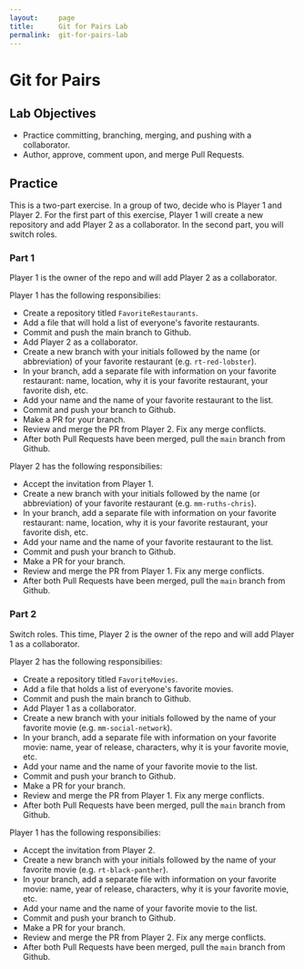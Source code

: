 ```yaml
---
layout:     page
title:      Git for Pairs Lab
permalink:  git-for-pairs-lab
---
```


# Git for Pairs

## Lab Objectives
  * Practice committing, branching, merging, and pushing with a collaborator.
  * Author, approve, comment upon, and merge Pull Requests.

## Practice

This is a two-part exercise. In a group of two, decide who is Player 1 and Player 2. For the first part of this exercise, Player 1 will create a new repository and add Player 2 as a collaborator. In the second part, you will switch roles.

### Part 1

Player 1 is the owner of the repo and will add Player 2 as a collaborator.

Player 1 has the following responsibilies:
  * Create a repository titled `FavoriteRestaurants`.
  * Add a file that will hold a list of everyone's favorite restaurants.
  * Commit and push the main branch to Github.
  * Add Player 2 as a collaborator.
  * Create a new branch with your initials followed by the name (or abbreviation) of your favorite restaurant (e.g. `rt-red-lobster`).
  * In your branch, add a separate file with information on your favorite restaurant: name, location, why it is your favorite restaurant, your favorite dish, etc.
  * Add your name and the name of your favorite restaurant to the list.
  * Commit and push your branch to Github.
  * Make a PR for your branch.
  * Review and merge the PR from Player 2. Fix any merge conflicts.
  * After both Pull Requests have been merged, pull the `main` branch from Github.

Player 2 has the following responsibilies:
  * Accept the invitation from Player 1.
  * Create a new branch with your initials followed by the name (or abbreviation) of your favorite restaurant (e.g. `mm-ruths-chris`).
  * In your branch, add a separate file with information on your favorite restaurant: name, location, why it is your favorite restaurant, your favorite dish, etc.
  * Add your name and the name of your favorite restaurant to the list.
  * Commit and push your branch to Github.
  * Make a PR for your branch.
  * Review and merge the PR from Player 1. Fix any merge conflicts.
  * After both Pull Requests have been merged, pull the `main` branch from Github.

### Part 2

Switch roles. This time, Player 2 is the owner of the repo and will add Player 1 as a collaborator.

Player 2 has the following responsibilies:
  * Create a repository titled `FavoriteMovies`.
  * Add a file that holds a list of everyone's favorite movies.
  * Commit and push the main branch to Github.
  * Add Player 1 as a collaborator.
  * Create a new branch with your initials followed by the name of your favorite movie (e.g. `mm-social-network`).
  * In your branch, add a separate file with information on your favorite movie: name, year of release, characters, why it is your favorite movie, etc.
  * Add your name and the name of your favorite movie to the list.
  * Commit and push your branch to Github.
  * Make a PR for your branch.
  * Review and merge the PR from Player 1. Fix any merge conflicts.
  * After both Pull Requests have been merged, pull the `main` branch from Github.

Player 1 has the following responsibilies:
  * Accept the invitation from Player 2.
  * Create a new branch with your initials followed by the name of your favorite movie (e.g. `rt-black-panther`).
  * In your branch, add a separate file with information on your favorite movie: name, year of release, characters, why it is your favorite movie, etc.
  * Add your name and the name of your favorite movie to the list.
  * Commit and push your branch to Github.
  * Make a PR for your branch.
  * Review and merge the PR from Player 2. Fix any merge conflicts.
  * After both Pull Requests have been merged, pull the `main` branch from Github.
